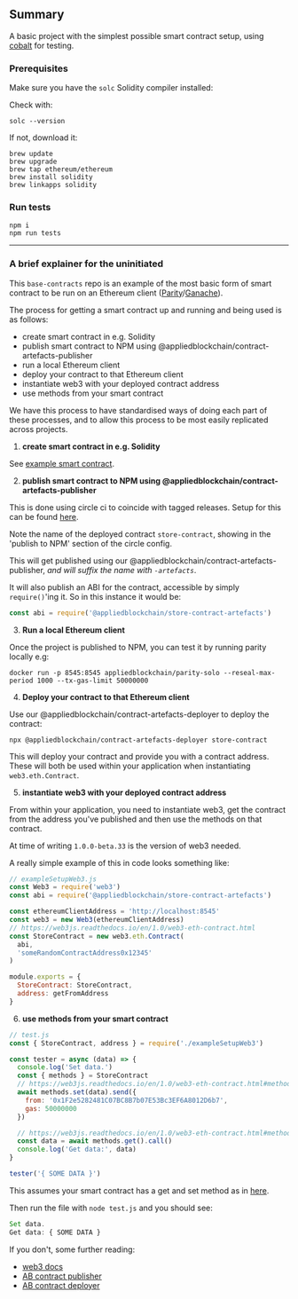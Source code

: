 ## Summary
A basic project with the simplest possible smart contract setup, using
[cobalt](https://github.com/appliedblockchain/cobalt) for testing.

### Prerequisites

Make sure you have the `solc` Solidity compiler installed:

Check with:
```
solc --version
```

If not, download it:
```
brew update
brew upgrade
brew tap ethereum/ethereum
brew install solidity
brew linkapps solidity
```
### Run tests
```
npm i
npm run tests
```

----------------------------------

### A brief explainer for the uninitiated
This `base-contracts` repo is an example of the most basic form of smart contract
to be run on an Ethereum client ([Parity](https://wiki.parity.io/)/[Ganache](http://truffleframework.com/ganache/)).

The process for getting a smart contract up and running and being used is as follows:

- create smart contract in e.g. Solidity
- publish smart contract to NPM using @appliedblockchain/contract-artefacts-publisher
- run a local Ethereum client
- deploy your contract to that Ethereum client
- instantiate web3 with your deployed contract address
- use methods from your smart contract

We have this process to have standardised ways of doing each part of these processes, and
to allow this process to be most easily replicated across projects.

1. **create smart contract in e.g. Solidity**

See [example smart contract](contracts/Store.sol).

2. **publish smart contract to NPM using @appliedblockchain/contract-artefacts-publisher**

This is done using circle ci to coincide with tagged releases. Setup for this can be found
[here](.circleci/config.yml).

Note the name of the deployed contract `store-contract`, showing in the 'publish to NPM'
section of the circle config.

This will get published using our @appliedblockchain/contract-artefacts-publisher,
_and will suffix the name with `-artefacts`_.

It will also publish an ABI for the contract, accessible by simply `require()`'ing it. So
in this instance it would be:
```javascript
const abi = require('@appliedblockchain/store-contract-artefacts')
```
3. **Run a local Ethereum client**

Once the project is published to NPM, you can test it by running parity locally e.g:
```
docker run -p 8545:8545 appliedblockchain/parity-solo --reseal-max-period 1000 --tx-gas-limit 50000000
```

4. **Deploy your contract to that Ethereum client**

Use our @appliedblockchain/contract-artefacts-deployer to deploy the contract:
```
npx @appliedblockchain/contract-artefacts-deployer store-contract
```

This will deploy your contract and provide you with a contract address. These will both be used within your application when instantiating `web3.eth.Contract`.

5. **instantiate web3 with your deployed contract address**

From within your application, you need to instantiate web3, get the contract from the address
you've published and then use the methods on that contract.

At time of writing `1.0.0-beta.33` is the version of web3 needed.

A really simple example of this in code looks something like:

```javascript
// exampleSetupWeb3.js
const Web3 = require('web3')
const abi = require('@appliedblockchain/store-contract-artefacts')

const ethereumClientAddress = 'http://localhost:8545'
const web3 = new Web3(ethereumClientAddress)
// https://web3js.readthedocs.io/en/1.0/web3-eth-contract.html
const StoreContract = new web3.eth.Contract(
  abi,
  'someRandomContractAddress0x12345'
)

module.exports = {
  StoreContract: StoreContract,
  address: getFromAddress
}
```
6. **use methods from your smart contract**

```javascript
// test.js
const { StoreContract, address } = require('./exampleSetupWeb3')

const tester = async (data) => {
  console.log('Set data.')
  const { methods } = StoreContract
  // https://web3js.readthedocs.io/en/1.0/web3-eth-contract.html#methods-mymethod-send
  await methods.set(data).send({
    from: '0x1F2e5282481C07BC8B7b07E53Bc3EF6A8012D6b7',
    gas: 50000000
  })

  // https://web3js.readthedocs.io/en/1.0/web3-eth-contract.html#methods-mymethod-call
  const data = await methods.get().call()
  console.log('Get data:', data)
}

tester('{ SOME DATA }')
```

This assumes your smart contract has a get and set method as in [here](contracts/Store.sol).

Then run the file with `node test.js` and you should see:

```javascript
Set data.
Get data: { SOME DATA }
```

If you don't, some further reading:
- [web3 docs](https://web3js.readthedocs.io/en/1.0/web3.html)
- [AB contract publisher](https://github.com/appliedblockchain/contract-artefacts-publisher)
- [AB contract deployer](https://github.com/appliedblockchain/contract-artefacts-deployer)
